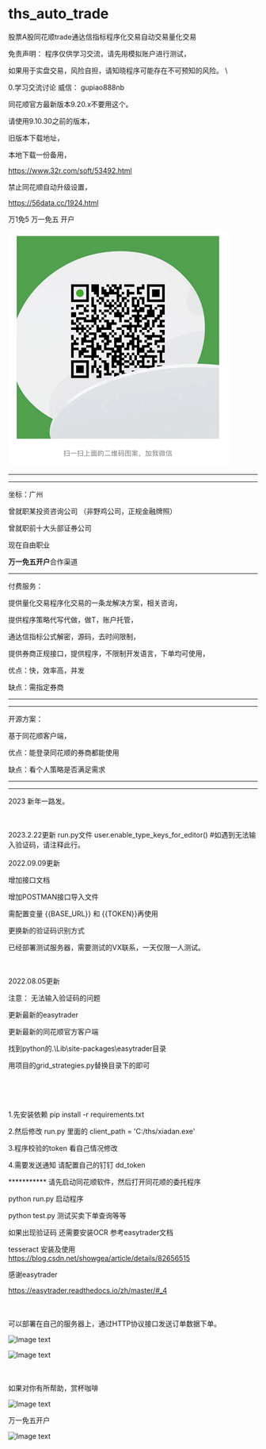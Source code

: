 # ths_auto_trade

股票A股同花顺trade通达信指标程序化交易自动交易量化交易 

免责声明： 程序仅供学习交流，请先用模拟账户进行测试，

如果用于实盘交易，风险自担，请知晓程序可能存在不可预知的风险。
\

0.学习交流讨论 威信： gupiao888nb 

同花顺官方最新版本9.20.x不要用这个。      

请使用9.10.30之前的版本，      


旧版本下载地址，      

本地下载一份备用，      

https://www.32r.com/soft/53492.html      


禁止同花顺自动升级设置，      

https://56data.cc/1924.html      
      
      



万1免5 万一免五 开户

![Image text](https://raw.githubusercontent.com/ak4stock/ths_tdx_stock_xueqiu_guoren/main/contact.png)     



-------------------------------------------------------------
-------------------------------------------------------------

坐标：广州    


  曾就职某投资咨询公司 （非野鸡公司，正规金融牌照）    
  
  曾就职前十大头部证券公司    
  
  
  现在自由职业    
  
  
  **万一免五开户**合作渠道    
  
  
  
*************************************************************    



付费服务：    



提供量化交易程序化交易的一条龙解决方案，相关咨询，    


提供程序策略代写代做，做T，账户托管，    


通达信指标公式解密，源码，去时间限制，    



提供券商正规接口，提供程序，不限制开发语言，下单均可使用，    


优点：快，效率高，并发    


缺点：需指定券商    



-------------------------------------------------------------
-------------------------------------------------------------    


开源方案：    


  基于同花顺客户端，    
  
  
  优点：能登录同花顺的券商都能使用    
  
  
  缺点：看个人策略是否满足需求    
  
  

-------------------------------------------------------------
-------------------------------------------------------------    



2023 新年一路发。

<br />
<br />
2023.2.22更新   
run.py文件    
user.enable_type_keys_for_editor() #如遇到无法输入验证码，请注释此行。     
    
 
<br />
<br />
2022.09.09更新

增加接口文档 

增加POSTMAN接口导入文件 

需配置变量 {{BASE_URL}} 和 {{TOKEN}}再使用


更换新的验证码识别方式


已经部署测试服务器，需要测试的VX联系，一天仅限一人测试。

              
                    
<br />
<br />
2022.08.05更新

注意： 无法输入验证码的问题


更新最新的easytrader

更新最新的同花顺官方客户端

找到python的.\Lib\site-packages\easytrader目录

用项目的grid_strategies.py替换目录下的即可


<br />
<br />
<br />

1.先安装依赖 
pip install -r requirements.txt

2.然后修改 run.py 里面的 client_path = 'C:/ths/xiadan.exe'

3.程序校验的token 看自己情况修改

4.需要发送通知 请配置自己的钉钉 dd_token 

*********** 请先启动同花顺软件，然后打开同花顺的委托程序

python run.py 启动程序

python test.py 测试买卖下单查询等等

如果出现验证码 还需要安装OCR 参考easytrader文档 

tesseract 安装及使用
https://blog.csdn.net/showgea/article/details/82656515

感谢easytrader

https://easytrader.readthedocs.io/zh/master/#_4
    
        
            
                
 <br />
 <br />
可以部署在自己的服务器上，通过HTTP协议接口发送订单数据下单。


![Image text](https://raw.githubusercontent.com/ak4stock/ths_auto_trade/main/run.png)  

![Image text](https://raw.githubusercontent.com/ak4stock/ths_auto_trade/main/test.png)  
    
        
            
            

<br />
<br />
如果对你有所帮助，赏杯咖啡

![Image text](https://raw.githubusercontent.com/ak4stock/ths_auto_trade/main/code.jpg)

万一免五开户

![Image text](https://raw.githubusercontent.com/ak4stock/ths_auto_trade/main/%E4%B8%87%E4%B8%80%E5%85%8D%E4%BA%94%E5%BC%80%E6%88%B7.png)


